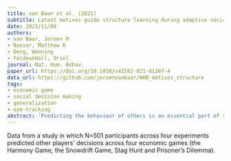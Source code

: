 ```yaml
---
title: van Baar et al. (2021)
subtitle: Latent motives guide structure learning during adaptive social choice
date: 2021/11/08
authors:
- van Baar, Jeroen M
- Nassar, Matthew R
- Deng, Wenning
- FeldmanHall, Oriel
journal: Nat. Hum. Behav.
paper_url: https://doi.org/10.1038/s41562-021-01207-4
data_url: https://github.com/jeroenvanbaar/NHB_motives_structure
tags:
- economic game
- social decision making
- generalization
- eye-tracking
abstract: 'Predicting the behaviour of others is an essential part of social cognition. Despite its ubiquity, social prediction poses a poorly understood generalization problem: we cannot assume that others will repeat past behaviour in new settings or that their future actions are entirely unrelated to the past. We demonstrate that humans solve this challenge using a structure learning mechanism that uncovers other peoples latent, unobservable motives, such as greed and risk aversion. In four studies, participants (N = 501) predicted other players decisions across four economic games, each with different social tensions (for example, Prisoners Dilemma and Stag Hunt). Participants achieved accurate social prediction by learning the stable motivational structure underlying a players changing actions across games. This motive-based abstraction enabled participants to attend to information diagnostic of the players next move and disregard irrelevant contextual cues. Participants who successfully learned anothers motives were more strategic in a subsequent competitive interaction with that player in entirely new contexts, reflecting that social structure learning supports adaptive social behaviour.'
---
```


Data from a study in which N=501 participants across four experiments predicted other players’ decisions across four economic games (the Harmony Game, the Snowdrift Game, Stag Hunt and Prisoner’s Dilemma).
